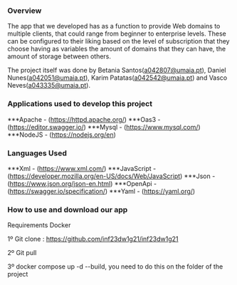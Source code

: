 
### Overview

The app that we developed has as a function to provide Web domains to multiple clients, that could range from beginner to enterprise levels. These can be configured to their liking based on the level of subscription that they choose having as variables the amount of domains that they can have, the amount of storage between others.

The project itself was done by Betania Santos(a042807@umaia.pt), Daniel Nunes(a042051@umaia.pt), Karim Patatas(a042542@umaia.pt) and Vasco Neves(a043335@umaia.pt).

### Applications used to develop this project

***Apache - (https://httpd.apache.org/)
***Oas3 - (https://editor.swagger.io/) 
***Mysql - (https://www.mysql.com/)
***NodeJS - (https://nodejs.org/en)

### Languages Used

***Xml - (https://www.xml.com/)
***JavaScript - (https://developer.mozilla.org/en-US/docs/Web/JavaScript)
***Json - (https://www.json.org/json-en.html)
***OpenApi - (https://swagger.io/specification/)
***Yaml - (https://yaml.org/)

### How to use and download our app

Requirements 
Docker 

1º Git clone : https://github.com/inf23dw1g21/inf23dw1g21

2º Git pull

3º docker compose up -d --build, you need to do this on the folder of the project


